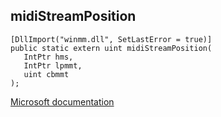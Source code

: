 ## midiStreamPosition

```
[DllImport("winmm.dll", SetLastError = true)]
public static extern uint midiStreamPosition(
   IntPtr hms,
   IntPtr lpmmt,
   uint cbmmt
);
```

[Microsoft documentation](TODO)
